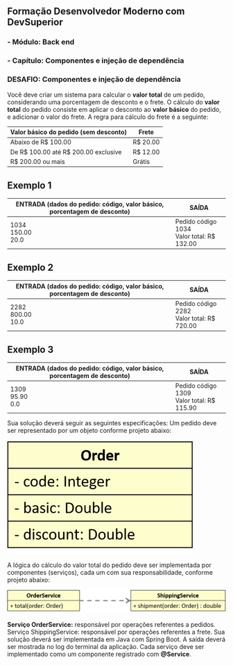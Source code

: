 ## Formação Desenvolvedor Moderno com DevSuperior

### - Módulo: Back end

### - Capítulo: Componentes e injeção de dependência

### DESAFIO: Componentes e injeção de dependência

Você deve criar um sistema para calcular o **valor total** de um pedido, considerando uma porcentagem
de desconto e o frete. O cálculo do **valor total** do pedido consiste em aplicar o desconto ao **valor
básico** do pedido, e adicionar o valor do frete. A regra para cálculo do frete é a seguinte:

| Valor básico do pedido (sem desconto) | Frete        |
| -------------------------------------- | ------------ |
| Abaixo de R$ 100.00                    | R$ 20.00     |
| De R$ 100.00 até R$ 200.00 exclusive   | R$ 12.00     |
| R$ 200.00 ou mais                      | Grátis       |

## Exemplo 1

| ENTRADA (dados do pedido: código, valor básico, porcentagem de desconto) | SAÍDA                                             |
|--------------------------------------------------------------------------|---------------------------------------------------|
| 1034<br>150.00<br>20.0                                                   | Pedido código 1034    <br> Valor total: R$ 132.00|

## Exemplo 2
| ENTRADA (dados do pedido: código, valor básico, porcentagem de desconto) | SAÍDA                                             |
|--------------------------------------------------------------------------|---------------------------------------------------|
| 2282<br>800.00<br>10.0                                                   | Pedido código 2282    <br> Valor total: R$ 720.00 |


## Exemplo 3
| ENTRADA (dados do pedido: código, valor básico, porcentagem de desconto) | SAÍDA                                             |
|------------------------------------------------------------------------|---------------------------------------------------|
| 1309<br>95.90<br>0.0                                                   | Pedido código 1309    <br> Valor total: R$  115.90 |

Sua solução deverá seguir as seguintes especificações:
Um pedido deve ser representado por um objeto conforme projeto abaixo: 

![Objeto Order](https://github.com/elderbr/order/blob/main/assets/order.png)

A lógica do cálculo do valor total do pedido deve ser implementada por componentes (serviços), cada
um com sua responsabilidade, conforme projeto abaixo:

![Services](https://github.com/elderbr/order/blob/main/assets/services.png)

**Serviço OrderService:** responsável por operações referentes a pedidos.
Serviço ShippingService: responsável por operações referentes a frete.
Sua solução deverá ser implementada em Java com Spring Boot. A saída deverá ser mostrada no log
do terminal da aplicação. Cada serviço deve ser implementado como um componente registrado com
**@Service**.
